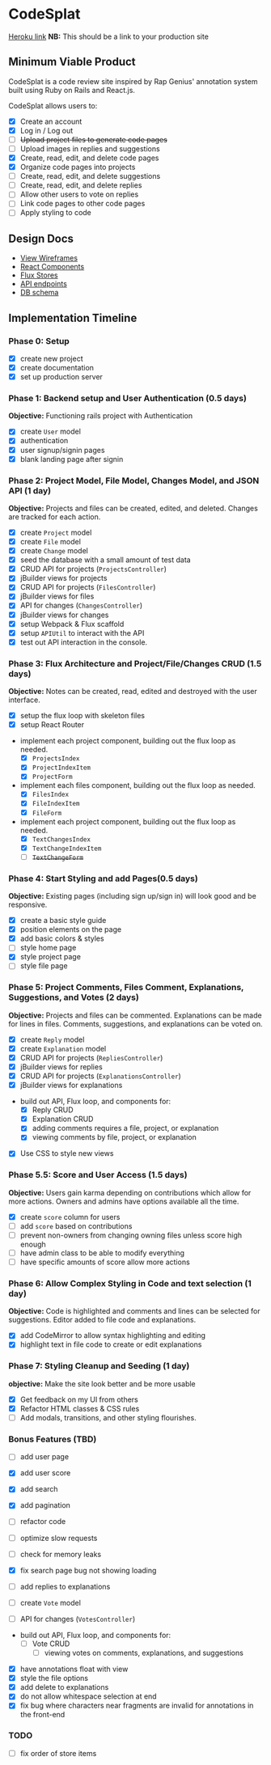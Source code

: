 # CodeSplat

[Heroku link][heroku] **NB:** This should be a link to your production site

[heroku]: https://mw-rgc.herokuapp.com/

## Minimum Viable Product

CodeSplat is a code review site inspired by Rap Genius' annotation system built using Ruby on Rails and React.js.

CodeSplat allows users to:

<!-- This is a Markdown checklist. Use it to keep track of your
progress. Put an x between the brackets for a checkmark: [x] -->

- [x] Create an account
- [x] Log in / Log out
- [ ] ~~Upload project files to generate code pages~~
- [ ] Upload images in replies and suggestions
- [x] Create, read, edit, and delete code pages
- [x] Organize code pages into projects
- [ ] Create, read, edit, and delete suggestions
- [ ] Create, read, edit, and delete replies
- [ ] Allow other users to vote on replies
- [ ] Link code pages to other code pages
- [ ] Apply styling to code

## Design Docs
* [View Wireframes][views]
* [React Components][components]
* [Flux Stores][stores]
* [API endpoints][api-endpoints]
* [DB schema][schema]

[views]: ./docs/views.md
[components]: ./docs/components.md
[stores]: ./docs/stores.md
[api-endpoints]: ./docs/api-endpoints.md
[schema]: ./docs/schema.md

## Implementation Timeline

### Phase 0: Setup
- [x] create new project
- [x] create documentation
- [x] set up production server

### Phase 1: Backend setup and User Authentication (0.5 days)

**Objective:** Functioning rails project with Authentication

- [x] create `User` model
- [x] authentication
- [x] user signup/signin pages
- [x] blank landing page after signin

### Phase 2: Project Model, File Model, Changes Model, and JSON API (1 day)

**Objective:** Projects and files can be created, edited, and deleted. Changes are tracked for each action.

- [x] create `Project` model
- [x] create `File` model
- [x] create `Change` model
- [x] seed the database with a small amount of test data
- [x] CRUD API for projects (`ProjectsController`)
- [x] jBuilder views for projects
- [x] CRUD API for projects (`FilesController`)
- [x] jBuilder views for files
- [x] API for changes (`ChangesController`)
- [x] jBuilder views for changes
- [x] setup Webpack & Flux scaffold
- [x] setup `APIUtil` to interact with the API
- [x] test out API interaction in the console.

### Phase 3: Flux Architecture and Project/File/Changes CRUD (1.5 days)

**Objective:** Notes can be created, read, edited and destroyed with the
user interface.

- [x] setup the flux loop with skeleton files
- [x] setup React Router
- implement each project component, building out the flux loop as needed.
  - [x] `ProjectsIndex`
  - [x] `ProjectIndexItem`
  - [x] `ProjectForm`
- implement each files component, building out the flux loop as needed.
  - [x] `FilesIndex`
  - [x] `FileIndexItem`
  - [x] `FileForm`
- implement each project component, building out the flux loop as needed.
  - [x] `TextChangesIndex`
  - [x] `TextChangeIndexItem`
  - [ ] ~~`TextChangeForm`~~

### Phase 4: Start Styling and add Pages(0.5 days)

**Objective:** Existing pages (including sign up/sign in) will look good and be responsive.

- [x] create a basic style guide
- [x] position elements on the page
- [x] add basic colors & styles
- [ ] style home page
- [x] style project page
- [ ] style file page

### Phase 5: Project Comments, Files Comment, Explanations, Suggestions, and Votes (2 days)

**Objective:** Projects and files can be commented. Explanations can be made for lines in files. Comments, suggestions, and explanations can be voted on.

- [x] create `Reply` model
- [x] create `Explanation` model
- [x] CRUD API for projects (`RepliesController`)
- [x] jBuilder views for replies
- [x] CRUD API for projects (`ExplanationsController`)
- [x] jBuilder views for explanations
- build out API, Flux loop, and components for:
  - [x] Reply CRUD
  - [x] Explanation CRUD
  - [x] adding comments requires a file, project, or explanation
  - [x] viewing comments by file, project, or explanation
- [x] Use CSS to style new views

### Phase 5.5: Score and User Access (1.5 days)

**Objective:** Users gain karma depending on contributions which allow for more actions. Owners and admins have options available all the time.

- [x] create `score` column for users
- [ ] add `score` based on contributions
- [ ] prevent non-owners from changing owning files unless score high enough
- [ ] have admin class to be able to modify everything
- [ ] have specific amounts of score allow more actions

### Phase 6: Allow Complex Styling in Code and text selection (1 day)

**Objective:** Code is highlighted and comments and lines can be selected for suggestions. Editor added to file code and explanations.

- [x] add CodeMirror to allow syntax highlighting and editing
- [x] highlight text in file code to create or edit explanations

### Phase 7: Styling Cleanup and Seeding (1 day)

**objective:** Make the site look better and be more usable

- [x] Get feedback on my UI from others
- [x] Refactor HTML classes & CSS rules
- [ ] Add modals, transitions, and other styling flourishes.

### Bonus Features (TBD)
- [ ] add user page
- [x] add user score
- [x] add search
- [x] add pagination
- [ ] refactor code
- [ ] optimize slow requests
- [ ] check for memory leaks
- [x] fix search page bug not showing loading
- [ ] add replies to explanations

- [ ] create `Vote` model
- [ ] API for changes (`VotesController`)
- build out API, Flux loop, and components for:
  - [ ] Vote CRUD
	- [ ] viewing votes on comments, explanations, and suggestions

- [x] have annotations float with view
- [x] style the file options
- [x] add delete to explanations
- [x] do not allow whitespace selection at end
- [x] fix bug where characters near fragments are invalid for annotations in the front-end

[phase-one]: ./docs/phases/phase1.md
[phase-two]: ./docs/phases/phase2.md
[phase-three]: ./docs/phases/phase3.md
[phase-four]: ./docs/phases/phase4.md
[phase-five]: ./docs/phases/phase5.md

### TODO
- [ ] fix order of store items
